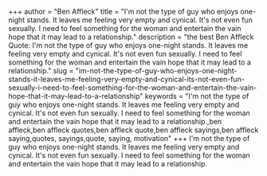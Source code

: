 +++
author = "Ben Affleck"
title = "I'm not the type of guy who enjoys one-night stands. It leaves me feeling very empty and cynical. It's not even fun sexually. I need to feel something for the woman and entertain the vain hope that it may lead to a relationship."
description = "the best Ben Affleck Quote: I'm not the type of guy who enjoys one-night stands. It leaves me feeling very empty and cynical. It's not even fun sexually. I need to feel something for the woman and entertain the vain hope that it may lead to a relationship."
slug = "im-not-the-type-of-guy-who-enjoys-one-night-stands-it-leaves-me-feeling-very-empty-and-cynical-its-not-even-fun-sexually-i-need-to-feel-something-for-the-woman-and-entertain-the-vain-hope-that-it-may-lead-to-a-relationship"
keywords = "I'm not the type of guy who enjoys one-night stands. It leaves me feeling very empty and cynical. It's not even fun sexually. I need to feel something for the woman and entertain the vain hope that it may lead to a relationship.,ben affleck,ben affleck quotes,ben affleck quote,ben affleck sayings,ben affleck saying,quotes, sayings,quote, saying, motivation"
+++
I'm not the type of guy who enjoys one-night stands. It leaves me feeling very empty and cynical. It's not even fun sexually. I need to feel something for the woman and entertain the vain hope that it may lead to a relationship.
